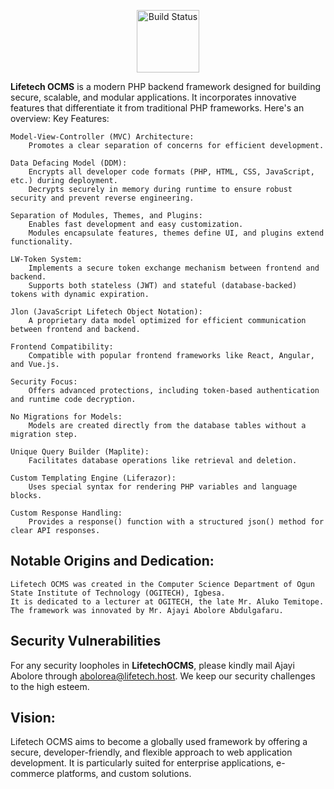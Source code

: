 <p align="center"> 
    <img width="100px" height="100px" src="https://github.com/ajayi-abolore/LifetechOCMS/assets/111434189/89804ab9-9bb4-4d74-a1c2-d57ec7815d99" alt="Build Status"> 
</p>
 <b>Lifetech OCMS</b> is a modern PHP backend framework designed for building secure, scalable, and modular applications. It incorporates innovative features that differentiate it from traditional PHP frameworks. Here's an overview:
Key Features:

    Model-View-Controller (MVC) Architecture:
        Promotes a clear separation of concerns for efficient development.

    Data Defacing Model (DDM):
        Encrypts all developer code formats (PHP, HTML, CSS, JavaScript, etc.) during deployment.
        Decrypts securely in memory during runtime to ensure robust security and prevent reverse engineering.

    Separation of Modules, Themes, and Plugins:
        Enables fast development and easy customization.
        Modules encapsulate features, themes define UI, and plugins extend functionality.

    LW-Token System:
        Implements a secure token exchange mechanism between frontend and backend.
        Supports both stateless (JWT) and stateful (database-backed) tokens with dynamic expiration.

    Jlon (JavaScript Lifetech Object Notation):
        A proprietary data model optimized for efficient communication between frontend and backend.

    Frontend Compatibility:
        Compatible with popular frontend frameworks like React, Angular, and Vue.js.

    Security Focus:
        Offers advanced protections, including token-based authentication and runtime code decryption.

    No Migrations for Models:
        Models are created directly from the database tables without a migration step.

    Unique Query Builder (Maplite):
        Facilitates database operations like retrieval and deletion.

    Custom Templating Engine (Liferazor):
        Uses special syntax for rendering PHP variables and language blocks.

    Custom Response Handling:
        Provides a response() function with a structured json() method for clear API responses.

## Notable Origins and Dedication:

    Lifetech OCMS was created in the Computer Science Department of Ogun State Institute of Technology (OGITECH), Igbesa.
    It is dedicated to a lecturer at OGITECH, the late Mr. Aluko Temitope.
    The framework was innovated by Mr. Ajayi Abolore Abdulgafaru.
    
## Security Vulnerabilities

For any security loopholes in **LifetechOCMS**, please kindly mail Ajayi Abolore through [abolorea@lifetech.host](mailto:abolorea@lifetech.host). We keep our security challenges to the high esteem.

## Vision:

Lifetech OCMS aims to become a globally used framework by offering a secure, developer-friendly, and flexible approach to web application development. It is particularly suited for enterprise applications, e-commerce platforms, and custom solutions.
